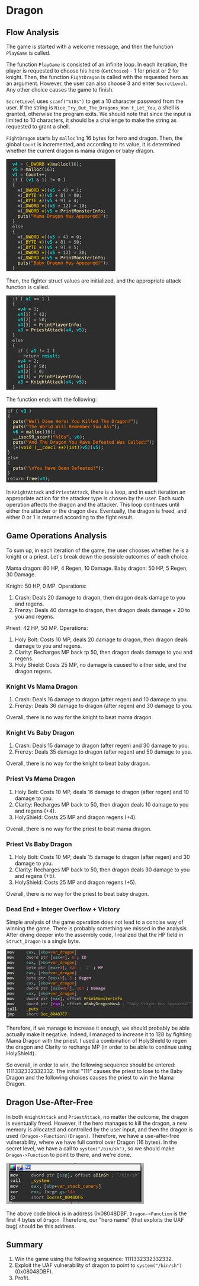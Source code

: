 # Dragon
## Flow Analysis
The game is started with a welcome message, and then the function `PlayGame` is called.

The function `PlayGame` is consisted of an infinite loop.
In each iteration, the player is requested to choose his hero (`GetChoice`) - 1 for priest or 2 for knight.
Then, the function `FightDragon` is called with the requested hero as an argument.
However, the user can also choose 3 and enter `SecretLevel`.
Any other choice causes the game to finish.

`SecretLevel` uses `scanf("%10s")` to get a 10 character password from the user.
If the string is `Nice_Try_But_The_Dragons_Won't_Let_You`, a shell is granted, otherwise the program exits.
We should note that since the input is limited to 10 characters, it should be a challenge to make the string as requested to grant a shell.

`FightDragon` starts by `malloc`'ing 16 bytes for hero and dragon.
Then, the global `Count` is incremented, and according to its value, it is determined whether the current dragon is mama dragon or baby dragon.

![img_5.png](img_5.png)

Then, the fighter struct values are initialized, and the appropriate attack function is called.

![img_6.png](img_6.png)

The function ends with the following:

![img_7.png](img_7.png)

In `KnightAttack` and `PriestAttack`, there is a loop, and in each iteration an appropriate action for the attacker type is chosen by the user.
Each such operation affects the dragon and the attacker.
This loop continues until either the attacker or the dragon dies.
Eventually, the dragon is freed, and either 0 or 1 is returned according to the fight result.

## Game Operations Analysis
To sum up, in each iteration of the game, the user chooses whether he is a knight or a priest.
Let's break down the possible outcomes of each choice.

Mama dragon: 80 HP, 4 Regen, 10 Damage.
Baby dragon: 50 HP, 5 Regen, 30 Damage.

Knight: 50 HP, 0 MP.
Operations:
1. Crash: Deals 20 damage to dragon, then dragon deals damage to you and regens.
2. Frenzy: Deals 40 damage to dragon, then dragon deals damage + 20 to you and regens.

Priest: 42 HP, 50 MP.
Operations:
1. Holy Bolt: Costs 10 MP, deals 20 damage to dragon, then dragon deals damage to you and regens.
2. Clarity: Recharges MP back tp 50, then dragon deals damage to you and regens.
3. Holy Shield: Costs 25 MP, no damage is caused to either side, and the dragon regens.

### Knight Vs Mama Dragon
1. Crash: Deals 16 damage to dragon (after regen) and 10 damage to you.
2. Frenzy: Deals 36 damage to dragon (after regen) and 30 damage to you.

Overall, there is no way for the knight to beat mama dragon.

### Knight Vs Baby Dragon
1. Crash: Deals 15 damage to dragon (after regen) and 30 damage to you.
2. Frenzy: Deals 35 damage to dragon (after regen) and 50 damage to you.

Overall, there is no way for the knight to beat baby dragon.

### Priest Vs Mama Dragon
1. Holy Bolt: Costs 10 MP, deals 16 damage to dragon (after regen) and 10 damage to you.
2. Clarity: Recharges MP back to 50, then dragon deals 10 damage to you and regens (+4).
3. HolyShield: Costs 25 MP and dragon regens (+4).

Overall, there is no way for the priest to beat mama dragon.

### Priest Vs Baby Dragon
1. Holy Bolt: Costs 10 MP, deals 15 damage to dragon (after regen) and 30 damage to you.
2. Clarity: Recharges MP back to 50, then dragon deals 30 damage to you and regens (+5).
3. HolyShield: Costs 25 MP and dragon regens (+5).

Overall, there is no way for the priest to beat baby dragon.

### Dead End + Integer Overflow + Victory
Simple analysis of the game operation does not lead to a concise way of winning the game.
There is probably something we missed in the analysis.
After diving deeper into the assembly code, I realized that the HP field in `Struct_Dragon` is a single byte.

![img_3.png](img_3.png)

Therefore, if we manage to increase it enough, we should probably be able actually make it negative.
Indeed, I managed to increase it to 128 by fighting Mama Dragon with the priest.
I used a combination of HolyShield to regen the dragon and Clarity to recharge MP (in order to be able to continue using HolyShield).

So overall, in order to win, the following sequence should be entered: 1111332332332332.
The initial "111" causes the priest to lose to the Baby Dragon and the following choices causes the priest to win the Mama Dragon.

## Dragon Use-After-Free
In both `KnightAttack` and `PriestAttack`, no matter the outcome, the dragon is eventually freed.
However, if the hero manages to kill the dragon, a new memory is allocated and controlled by the user input, and then the dragon is used `(Dragon->Function)(Dragon)`.
Therefore, we have a use-after-free vulnerability, where we have full control over Dragon (16 bytes).
In the secret level, we have a call to `system("/bin/sh")`, so we should make `Dragon->Function` to point to there, and we're done.

![img_4.png](img_4.png)

The above code block is in address 0x08048DBF.
`Dragon->Function` is the first 4 bytes of `Dragon`.
Therefore, our "hero name" (that exploits the UAF bug) should be this address.

## Summary
1. Win the game using the following sequence: 1111332332332332.
2. Exploit the UAF vulnerability of dragon to point to `system("/bin/sh")` (0x08048DBF).
3. Profit.
